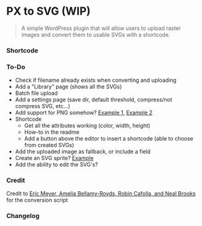 # PX to SVG (WIP)

> A simple WordPress plugin that will allow users to upload raster images and convert them to usable SVGs with a shortcode.


### Shortcode


### To-Do

- Check if filename already exists when converting and uploading
- Add a "Library" page (shows all the SVGs)
- Batch file upload
- Add a settings page (save dir, default threshold, compress/not compress SVG, etc...)
- Add support for PNG somehow? [Example 1](http://brianflove.com/2014/12/10/png-support-for-php-on-os-x-yosemite/), [Example 2](http://stackoverflow.com/questions/26493762/yosemite-php-gd-mcrypt-installation)
- Shortcode
  - Get all the attributes working (color, width, height)
  - How-to in the readme
  - Add a button above the editor to insert a shortcode (able to choose from created SVGs)
- Add the uploaded image as fallback, or include a field
- Create an SVG sprite? [Example](http://24ways.org/2014/an-overview-of-svg-sprite-creation-techniques/)
- Add the ability to edit the SVG's?


### Credit

Credit to [Eric Meyer, Amelia Bellamy-Royds, Robin Cafolla, and Neal Brooks](https://github.com/meyerweb/px2svg) for the conversion script


### Changelog